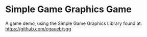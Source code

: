 # Simple Game Graphics Game
A game demo, using the Simple Game Graphics Library found at: https://github.com/cgaueb/sgg

